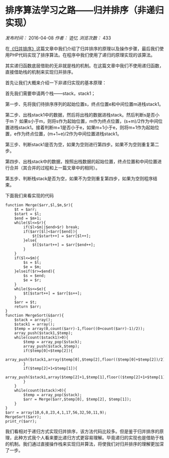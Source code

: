# 排序算法学习之路——归并排序（非递归实现）

_发布时间：_ 2016-04-08 _作者：_ 迹忆 _浏览次数：_ 433

在[《归并排序》][0]这篇文章中我们介绍了归并排序的原理以及操作步骤，最后我们使用PHP代码实现了排序算法。在程序中我们使用了递归的原理实现的该算法。

其实递归函数底层借助的无非就是栈的机制。在这篇文章中我们不使用递归函数，直接借助栈的机制来实现归并排序。

首先让我们大概来介绍一下非递归实现的基本原理：

首先我们需要申请两个栈——stack，stack1；

第一步、先将我们待排序序列的起始位置s，终点位置e和中间位置m进栈stack1。

第二步、出栈stack1中的数据，然后将出栈的数据进栈stack。然后判断s是否小于m？ 如果s小于m，则将s作为起始位置，m作为终点位置，(s+m)/2作为中间位置进栈stack1。接着判断m+1是否小于e，如果m+1小于e，则将m+1作为起始位置，e作为终点位置，(m+1+e)/2作为中间位置进栈stack1。

第三步、判断stack1是否为空，如果为空则进行第四步。如果不为空则重复第二步。

第四步、出栈stack中的数据，按照出栈数据的起始位置，终点位置和中间位置进行合并（其合并的过程和上一篇文章中的相同）。

第五步、判断栈stack是否为空，如果不为空则重复第四步，如果为空则程序结束。

下面我们来看实现的代码

```
function Merge($arr,$l,$m,$r){
    $t = $arr;
    $start = $l;
    $end = $m+1;
    while($l<=$r){
        if($l>$m||$end>$r) break;
        if($arr[$l]<$arr[$end]){
            $t[$start++] = $arr[$l++];
        }else{
            $t[$start++] = $arr[$end++];
        }
    }
    if($l<=$m){
        $s = $l;
        $e = $m;
    }elseif($r>=$end){
        $s = $end;
        $e = $r;
    }
    while($s<=$e){
        $t[$start++] = $arr[$s++];
    }
    $arr = $t;
    return $arr;
}
function MergeSort(&$arr){
    $stack = array();
    $stack1 = array();
    $temp = array(0,count($arr)-1,floor((0+count($arr)-1)/2));
    array_push($stack1,$temp);
    while(count($stack1)>0){
        $temp = array_pop($stack);
        array_push($stack,$temp);
        if($temp[0]<$temp[2]){
            array_push($stack1,array($temp[0],$temp[2],floor(($temp[0]+$temp[2])/2)));
        }
        if($temp[2]+1<$temp[1]){
            array_push($stack1,array($temp[2]+1,$temp[1],floor(($temp[2]+1+$temp[1])/2)));
        }
    }
    while(count($stack)>0){
        $temp = array_pop($stack);
        $arr = Merge($arr,$temp[0], $temp[2], $temp[1]);
    }
}
$arr = array(10,6,8,23,4,1,17,56,32,50,11,9);
MergeSort($arr);
print_r($arr);
```

我们看相对于递归方式实现归并排序，该方法代码比较多。但是鉴于归并排序的原理，此种方式我个人看来要比递归方式更容易理解。毕竟递归的实现也是借助于栈的机制。我们通过直接操作栈来实现归并算法，将使我们对归并排序的理解更加深了一步。

[0]: https://www.onmpw.com/tm/xwzj/algorithm_106.html